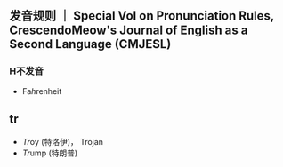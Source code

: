 ## 发音规则 ｜ Special Vol on Pronunciation Rules, CrescendoMeow's Journal of English as a Second Language (CMJESL)

### H不发音

- Fa*h*renheit

## tr
- *Tr*oy (特洛伊)， Trojan
- *Tr*ump (特朗普)
